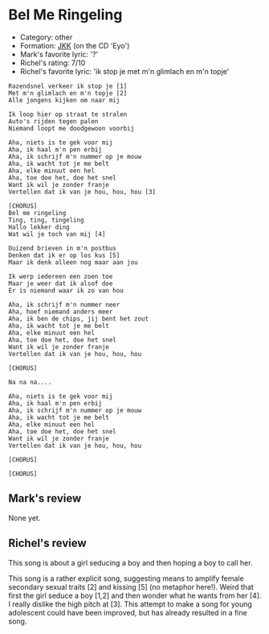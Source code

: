 # Bel Me Ringeling

 * Category: other
 * Formation: [JKK](Jkk.md) (on the CD 'Eyo')
 * Mark's favorite lyric: '?'
 * Richel's rating: 7/10
 * Richel's favorite lyric: 'ik stop je met m'n glimlach en m'n topje'



```
Razendsnel verkeer ik stop je [1]
Met m'n glimlach en m'n topje [2]
Alle jongens kijken om naar mij

Ik loop hier op straat te stralen
Auto's rijden tegen palen
Niemand loopt me doodgewoon voorbij

Aha, niets is te gek voor mij
Aha, ik haal m'n pen erbij
Aha, ik schrijf m'n nummer op je mouw
Aha, ik wacht tot je me belt
Aha, elke minuut een hel
Aha, toe doe het, doe het snel
Want ik wil je zonder franje
Vertellen dat ik van je hou, hou, hou [3]

[CHORUS]
Bel me ringeling
Ting, ting, tingeling
Hallo lekker ding
Wat wil je toch van mij [4]

Duizend brieven in m'n postbus
Denken dat ik er op los kus [5]
Maar ik denk alleen nog maar aan jou

Ik werp iedereen een zoen toe
Maar je weer dat ik alsof doe
Er is niemand waar ik zo van hou

Aha, ik schrijf m'n nummer neer
Aha, hoef niemand anders meer
Aha, ik ben de chips, jij bent het zout
Aha, ik wacht tot je me belt
Aha, elke minuut een hel
Aha, toe doe het, doe het snel
Want ik wil je zonder franje
Vertellen dat ik van je hou, hou, hou

[CHORUS]

Na na na....

Aha, niets is te gek voor mij
Aha, ik haal m'n pen erbij
Aha, ik schrijf m'n nummer op je mouw
Aha, ik wacht tot je me belt
Aha, elke minuut een hel
Aha, toe doe het, doe het snel
Want ik wil je zonder franje
Vertellen dat ik van je hou, hou, hou

[CHORUS]

[CHORUS]
```

## Mark's review

None yet.

## Richel's review

This song is about a girl seducing a boy and then hoping a boy to call her.

This song is a rather explicit song, suggesting means to amplify female secondary sexual traits [2] and kissing [5]
(no metaphor here!). Weird that first the girl seduce a boy [1,2] and then wonder what he wants from her [4].
I really dislike the high pitch at [3]. This attempt to make a song for young adolescent could have been improved,
but has already resulted in a fine song.
